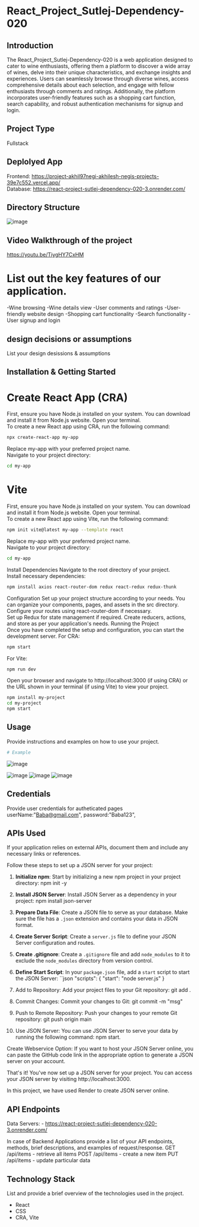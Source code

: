 # React_Project_Sutlej-Dependency-020

## Introduction
The React_Project_Sutlej-Dependency-020 is a web application designed to cater to wine enthusiasts, offering them a platform to discover a wide array of wines, delve into their unique characteristics, and exchange insights and experiences. Users can seamlessly browse through diverse wines, access comprehensive details about each selection, and engage with fellow enthusiasts through comments and ratings. Additionally, the platform incorporates user-friendly features such as a shopping cart function, search capability, and robust authentication mechanisms for signup and login.

## Project Type
Fullstack

## Deplolyed App
Frontend: https://project-akhil97negi-akhilesh-negis-projects-39e7c552.vercel.app/ <br>
Database: https://react-project-sutlej-dependency-020-3.onrender.com/

## Directory Structure
![image](https://github.com/DishaPaltani/React_Project_Sutlej-Dependency-020/assets/154895694/ceb57f51-d1ce-4ba1-91ee-f65e1947713d)


## Video Walkthrough of the project
https://youtu.be/TiygHY7CxHM

# List out the key features of our application.

-Wine browsing
-Wine details view
-User comments and ratings
-User-friendly website design
-Shopping cart functionality
-Search functionality
-User signup and login

## design decisions or assumptions
List your design desissions & assumptions

## Installation & Getting Started

# Create React App (CRA)
 First, ensure you have Node.js installed on your system. You can download and install it from Node.js website.
Open your terminal.<br>
To create a new React app using CRA, run the following command:

```bash
npx create-react-app my-app
```
Replace my-app with your preferred project name.<br>
Navigate to your project directory:

```bash
cd my-app
```
# Vite
First, ensure you have Node.js installed on your system. You can download and install it from Node.js website.
Open your terminal.<br>
To create a new React app using Vite, run the following command:

```bash
npm init vite@latest my-app --template react
```
Replace my-app with your preferred project name.<br>
Navigate to your project directory:

```bash
cd my-app
```
Install Dependencies
Navigate to the root directory of your project.<br>
Install necessary dependencies:

```bash
npm install axios react-router-dom redux react-redux redux-thunk
```
Configuration
Set up your project structure according to your needs. You can organize your components, pages, and assets in the src directory.
Configure your routes using react-router-dom if necessary.<br>
Set up Redux for state management if required. Create reducers, actions, and store as per your application's needs.
Running the Project<br>
Once you have completed the setup and configuration, you can start the development server.
For CRA:

```bash
npm start
```
For Vite:
```bash
npm run dev
```
Open your browser and navigate to http://localhost:3000 (if using CRA) or the URL shown in your terminal (if using Vite) to view your project.

```bash
npm install my-project
cd my-project
npm start
```

## Usage
Provide instructions and examples on how to use your project.

```bash
# Example
```
![image](https://github.com/DishaPaltani/React_Project_Sutlej-Dependency-020/assets/154895694/d897f357-a06c-4169-ab65-44d984484e28)

![image](https://github.com/DishaPaltani/React_Project_Sutlej-Dependency-020/assets/154895694/493d0838-864b-4bcd-a25b-61f23a88f901)
![image](https://github.com/DishaPaltani/React_Project_Sutlej-Dependency-020/assets/154895694/2f9a4fc8-766f-4474-9209-2ed271a16404)
![image](https://github.com/DishaPaltani/React_Project_Sutlej-Dependency-020/assets/154895694/8aa2985c-f1a4-4824-a069-add534b8fe9e)


## Credentials
Provide user credentials for autheticated pages
userName:"Baba@gmail.com",
password:"Baba123",

## APIs Used
If your application relies on external APIs, document them and include any necessary links or references.

Follow these steps to set up a JSON server for your project:

1. **Initialize npm**: Start by initializing a new npm project in your project directory:  npm init -y
 
2. **Install JSON Server**: Install JSON Server as a dependency in your project: npm install json-server
  

3. **Prepare Data File**: Create a JSON file to serve as your database. Make sure the file has a `.json` extension and contains your data in JSON format.

4. **Create Server Script**: Create a `server.js` file to define your JSON Server configuration and routes.

5. **Create .gitignore**: Create a `.gitignore` file and add `node_modules` to it to exclude the `node_modules` directory from version control.

6. **Define Start Script**: In your `package.json` file, add a `start` script to start the JSON Server:
``json
"scripts": {
  "start": "node server.js"
}

7. Add to Repository: Add your project files to your Git repository: git add .
8. Commit Changes: Commit your changes to Git: git commit -m "msg"
9. Push to Remote Repository: Push your changes to your remote Git repository: git push origin main
10. Use JSON Server: You can use JSON Server to serve your data by running the following command: npm start.

Create Webservice Option: If you want to host your JSON Server online, you can paste the GitHub code link in the appropriate option to generate a JSON server on your account.<br>

That's it! You've now set up a JSON server for your project. You can access your JSON server by visiting http://localhost:3000.

In this project, we have used Render to create JSON server online.

## API Endpoints

Data Servers: - https://react-project-sutlej-dependency-020-3.onrender.com/

In case of Backend Applications provide a list of your API endpoints, methods, brief descriptions, and examples of request/response.
GET /api/items - retrieve all items
POST /api/items - create a new item
PUT /api/items - update particular data

## Technology Stack
List and provide a brief overview of the technologies used in the project.

- React
- CSS
- CRA, Vite
